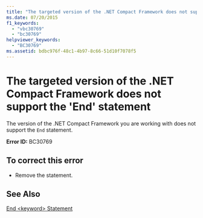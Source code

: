 ```yaml
---
title: "The targeted version of the .NET Compact Framework does not support the &#39;End&#39; statement"
ms.date: 07/20/2015
f1_keywords: 
  - "vbc30769"
  - "bc30769"
helpviewer_keywords: 
  - "BC30769"
ms.assetid: bdbc976f-48c1-4b97-8c66-51d10f7078f5
---
```

# The targeted version of the .NET Compact Framework does not support the &#39;End&#39; statement
The version of the .NET Compact Framework you are working with does not support the `End` statement.  
  
 **Error ID:** BC30769  
  
## To correct this error  
  
- Remove the statement.  
  
## See Also  
 [End \<keyword> Statement](../../visual-basic/language-reference/statements/end-keyword-statement.md)

